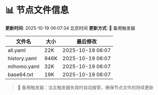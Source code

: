# 📊 节点文件信息

**更新时间**: 2025-10-19 06:07:34 北京时间
**更新方式**: 🔄 备用触发器

| 文件名 | 大小 | 最后修改 |
|--------|------|----------|
| all.yaml | 22K | 2025-10-19 06:07 |
| history.yaml | 946K | 2025-10-19 06:07 |
| mihomo.yaml | 32K | 2025-10-19 06:07 |
| base64.txt | 19K | 2025-10-19 06:07 |

> 🔄 备用触发器：当主触发器失效时自动接管，确保节点文件的持续更新
